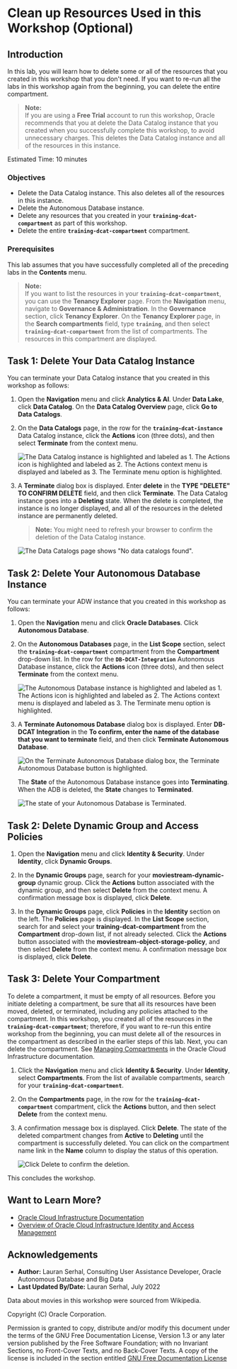 # Clean up Resources Used in this Workshop (Optional)

## Introduction

In this lab, you will learn how to delete some or all of the resources that you created in this workshop that you don't need. If you want to re-run all the labs in this workshop again from the beginning, you can delete the entire compartment.

> **Note:**         
If you are using a **Free Trial** account to run this workshop, Oracle recommends that you at delete the Data Catalog instance that you created when you successfully complete this workshop, to avoid unnecessary charges. This deletes the Data Catalog instance and all of the resources in this instance.

Estimated Time: 10 minutes

### Objectives

* Delete the Data Catalog instance. This also deletes all of the resources in this instance.
* Delete the Autonomous Database instance.
* Delete any resources that you created in your **`training-dcat-compartment`** as part of this workshop.
* Delete the entire **`training-dcat-compartment`** compartment.

### Prerequisites  
This lab assumes that you have successfully completed all of the preceding labs in the **Contents** menu.

> **Note:**     
If you want to list the resources in your **`training-dcat-compartment`**, you can use the **Tenancy Explorer** page. From the **Navigation** menu, navigate to **Governance & Administration**. In the  **Governance** section, click **Tenancy Explorer**. On the **Tenancy Explorer** page, in the **Search compartments** field, type **`training`**, and then select **`training-dcat-compartment`** from the list of compartments. The resources in this compartment are displayed.

## Task 1: Delete Your Data Catalog Instance

You can terminate your Data Catalog instance that you created in this workshop as follows:

1. Open the **Navigation** menu and click **Analytics & AI**. Under **Data Lake**, click **Data Catalog**. On the **Data Catalog Overview** page, click **Go to Data Catalogs**.

2. On the **Data Catalogs** page, in the row for the **`training-dcat-instance`** Data Catalog instance, click the **Actions** icon (three dots), and then select **Terminate** from the context menu.

   ![The Data Catalog instance is highlighted and labeled as 1. The Actions icon is highlighted and labeled as 2. The Actions context menu is displayed and labeled as 3. The Terminate menu option is highlighted.](./images/dcat-instance-actions.png " ")

3. A **Terminate** dialog box is displayed. Enter **delete** in the **TYPE "DELETE" TO CONFIRM DELETE** field, and then click **Terminate**. The Data Catalog instance goes into a **Deleting** state. When the delete is completed, the instance is no longer displayed, and all of the resources in the deleted instance are permanently deleted.

    >**Note:** You might need to refresh your browser to confirm the deletion of the Data Catalog instance.

   ![The Data Catalogs page shows "No data catalogs found".](./images/dcat-instance-deleted.png " ")

## Task 2: Delete Your Autonomous Database Instance

You can terminate your ADW instance that you created in this workshop as follows:

1. Open the **Navigation** menu and click **Oracle Databases**. Click **Autonomous Database**.

2. On the **Autonomous Databases** page, in the **List Scope** section, select the **`training-dcat-compartment`** compartment from the **Compartment** drop-down list. In the row for the **`DB-DCAT-Integration`** Autonomous Database instance, click the **Actions** icon (three dots), and then select **Terminate** from the context menu.

   ![The Autonomous Database instance is highlighted and labeled as 1. The Actions icon is highlighted and labeled as 2. The Actions context menu is displayed and labeled as 3. The Terminate menu option is highlighted.](./images/adb-instance-actions.png " ")

3. A **Terminate Autonomous Database** dialog box is displayed. Enter **DB-DCAT Integration** in the **To confirm, enter the name of the database that you want to terminate** field, and then click **Terminate Autonomous Database**.

    ![On the Terminate Autonomous Database dialog box, the Terminate Autonomous Database button is highlighted.](./images/terminate-adb.png " ")

    The **State** of the Autonomous Database instance goes into **Terminating**. When the ADB is deleted, the **State** changes to **Terminated**.

    ![The state of your Autonomous Database is Terminated.](./images/ADB-terminated.png " ")


## Task 2: Delete Dynamic Group and Access Policies

1. Open the **Navigation** menu and click **Identity & Security**. Under **Identity**, click **Dynamic Groups**.

2. In the **Dynamic Groups** page, search for your **moviestream-dynamic-group** dynamic group. Click the **Actions** button associated with the dynamic group, and then select **Delete** from the context menu. A confirmation message box is displayed, click **Delete**.

3. In the **Dynamic Groups** page, click **Policies** in the **Identity** section on the left. The **Policies** page is displayed. In the **List Scope** section, search for and select your **training-dcat-compartment** from the **Compartment** drop-down list, if not already selected. Click the **Actions** button associated with the **moviestream-object-storage-policy**, and then select **Delete** from the context menu.  A confirmation message box is displayed, click **Delete**.


## Task 3: Delete Your Compartment

To delete a compartment, it must be empty of all resources. Before you initiate deleting a compartment, be sure that all its resources have been moved, deleted, or terminated, including any policies attached to the compartment. In this workshop, you created all of the resources in the **`training-dcat-compartment`**; therefore, if you want to re-run this entire workshop from the beginning, you can must delete all of the resources in the compartment as described in the earlier steps of this lab. Next, you can delete the compartment. See [Managing Compartments](https://docs.oracle.com/en-us/iaas/Content/Identity/Tasks/managingcompartments.htm) in the Oracle Cloud Infrastructure documentation.

1. Click the **Navigation** menu and click **Identity & Security**. Under **Identity**, select **Compartments**. From the list of available compartments, search for your **`training-dcat-compartment`**.

2. On the **Compartments** page, in the row for the **`training-dcat-compartment`** compartment, click the **Actions** button, and then select **Delete** from the context menu.

3. A confirmation message box is displayed. Click **Delete**. The state of the deleted compartment changes from **Active** to **Deleting** until the compartment is successfully deleted. You can click on the compartment name link in the **Name** column to display the status of this operation.

    ![Click Delete to confirm the deletion.](./images/delete-compartment.png " ")

This concludes the workshop.

## Want to Learn More?

* [Oracle Cloud Infrastructure Documentation](https://docs.cloud.oracle.com/en-us/iaas/Content/GSG/Concepts/baremetalintro.htm)
* [Overview of Oracle Cloud Infrastructure Identity and Access Management](https://docs.cloud.oracle.com/en-us/iaas/Content/Identity/Concepts/overview.htm)

## Acknowledgements

* **Author:** Lauran Serhal, Consulting User Assistance Developer, Oracle Autonomous Database and Big Data
* **Last Updated By/Date:** Lauran Serhal, July 2022

Data about movies in this workshop were sourced from Wikipedia.

Copyright (C) Oracle Corporation.

Permission is granted to copy, distribute and/or modify this document under the terms of the GNU Free Documentation License, Version 1.3 or any later version published by the Free Software Foundation; with no Invariant Sections, no Front-Cover Texts, and no Back-Cover Texts. A copy of the license is included in the section entitled [GNU Free Documentation License](https://oracle.github.io/learning-library/data-management-library/autonomous-database/shared/adb-15-minutes/introduction/files/gnu-free-documentation-license.txt)
